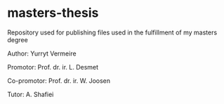 # masters-thesis
Repository used for publishing files used in the fulfillment of my masters degree

Author: Yurryt Vermeire

Promotor: Prof. dr. ir. L. Desmet

Co-promotor: Prof. dr. ir. W. Joosen

Tutor: A. Shafiei
